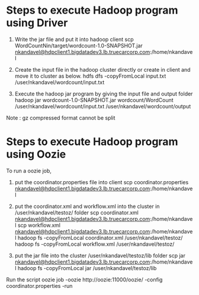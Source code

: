 # Steps to execute Hadoop program using Driver

1. Write the jar file and put it into hadoop client
scp WordCountNin/target/wordcount-1.0-SNAPSHOT.jar nkandavel@hdpclient1.bigdatadev3.lb.truecarcorp.com:/home/nkandavel

2. Create the input file in the hadoop cluster directly or create in client and move it to cluster as below.
hdfs dfs -copyFromLocal input.txt /user/nkandavel/wordcount/input.txt

3. Execute the hadoop jar program by giving the input file and output folder
hadoop jar wordcount-1.0-SNAPSHOT.jar wordcount/WordCount /user/nkandavel/wordcount/input.txt /user/nkandavel/wordcount/output

Note : gz compressed format cannot be split

# Steps to execute Hadoop program using Oozie

To run a oozie job,
1. put the coordinator.properties file into client
scp coordinator.properties nkandavel@hdpclient1.bigdatadev3.lb.truecarcorp.com:/home/nkandavel

2. put the coordinator.xml and workflow.xml into the cluster in /user/nkandavel/testoz/ folder
scp coordinator.xml nkandavel@hdpclient1.bigdatadev3.lb.truecarcorp.com:/home/nkandavel
scp workflow.xml nkandavel@hdpclient1.bigdatadev3.lb.truecarcorp.com:/home/nkandavel
hadoop fs -copyFromLocal coordinator.xml  /user/nkandavel/testoz/
hadoop fs -copyFromLocal workflow.xml  /user/nkandavel/testoz/

3. put the jar file into the cluster /user/nkandavel/testoz/lib folder 
scp jar nkandavel@hdpclient1.bigdatadev3.lb.truecarcorp.com:/home/nkandavel
hadoop fs -copyFromLocal jar  /user/nkandavel/testoz/lib

Run the script
oozie job -oozie  http://oozie:11000/oozie/ -config coordinator.properties -run


